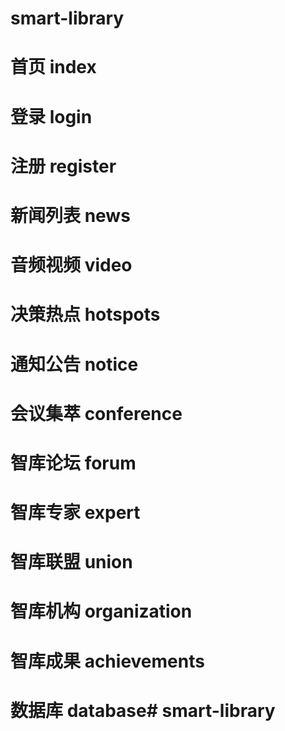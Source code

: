 # smart-library
# 首页 index
# 登录 login
# 注册 register
# 新闻列表 news
# 音频视频 video
# 决策热点 hotspots
# 通知公告 notice
# 会议集萃 conference
# 智库论坛 forum
# 智库专家 expert
# 智库联盟 union
# 智库机构 organization
# 智库成果 achievements
# 数据库 database# smart-library
